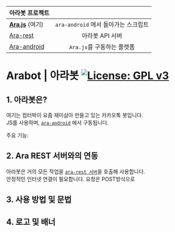| 아라봇 프로젝트 |  |
|---|:---:|
| [**Ara.js**](https://github.com/computerpark/ara.js) (여기) | `ara-android` 에서 돌아가는 스크립트 |
| [Ara-rest](https://github.com/computerpark/ara-rest) | 아라봇 API 서버 |
| [Ara-android](https://github.com/computerpark/ara-android) | `Ara.js`를 구동하는 플랫폼 |

# Arabot | 아라봇 [![License: GPL v3](https://img.shields.io/badge/License-GPL%20v3-blue.svg)](https://www.gnu.org/licenses/gpl-3.0)
  
## 1. 아라봇은?
여기는 컴터박이 요즘 재미삼아 만들고 있는 카카오톡 봇입니다.  
JS를 사용하며, [`ara-android`](https://github.com/computerpark/ara-android) 에서 구동됩니다.

주요 기능:  


## 2. Ara REST 서버와의 연동
아라봇은 거의 모든 작업을 [`ara-rest 서버`](https://github.com/computerpark/ara-rest)을 호출해 사용합니다.  
안정적인 인터넷 연결이 필요합니다.
요청은 POST방식으로 


## 3. 사용 방법 및 문법


## 4. 로고 및 배너
